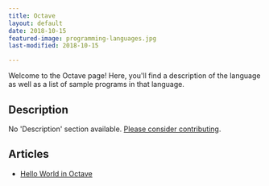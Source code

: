 ```yaml
---
title: Octave
layout: default
date: 2018-10-15
featured-image: programming-languages.jpg
last-modified: 2018-10-15

---
```


Welcome to the Octave page! Here, you'll find a description of the language as well as a list of sample programs in that language.

## Description

No 'Description' section available. [Please consider contributing](https://github.com/TheRenegadeCoder/sample-programs-website).

## Articles

- [Hello World in Octave](https://rzuckerm.github.io/sample-programs-website-copy/projects/hello-world/octave)